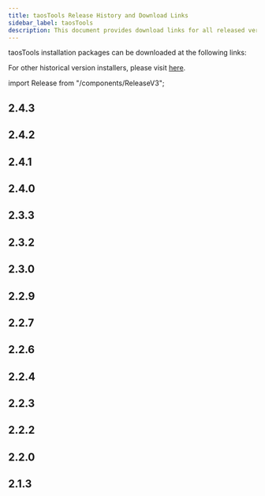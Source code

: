 ```yaml
---
title: taosTools Release History and Download Links
sidebar_label: taosTools
description: This document provides download links for all released versions of taosTools compatible with TDengine 3.0.
---
```


taosTools installation packages can be downloaded at the following links:

For other historical version installers, please visit [here](https://www.taosdata.com/all-downloads).

import Release from "/components/ReleaseV3";

## 2.4.3

<Release type="tools" version="2.4.3" />

## 2.4.2

<Release type="tools" version="2.4.2" />

## 2.4.1

<Release type="tools" version="2.4.1" />

## 2.4.0

<Release type="tools" version="2.4.0" />

## 2.3.3

<Release type="tools" version="2.3.3" />

## 2.3.2

<Release type="tools" version="2.3.2" />

## 2.3.0

<Release type="tools" version="2.3.0" />

## 2.2.9

<Release type="tools" version="2.2.9" />

## 2.2.7

<Release type="tools" version="2.2.7" />

## 2.2.6

<Release type="tools" version="2.2.6" />

## 2.2.4

<Release type="tools" version="2.2.4" />

## 2.2.3

<Release type="tools" version="2.2.3" />

## 2.2.2

<Release type="tools" version="2.2.2" />

## 2.2.0

<Release type="tools" version="2.2.0" />

## 2.1.3

<Release type="tools" version="2.1.3" />
